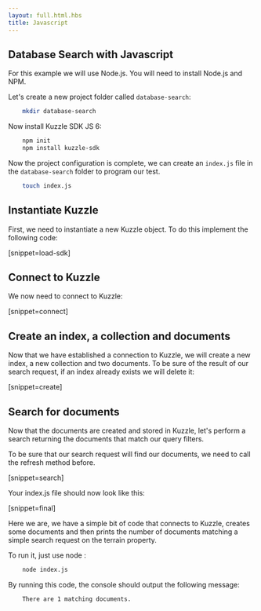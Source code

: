 ```yaml
---
layout: full.html.hbs
title: Javascript
---
```



## Database Search with Javascript

For this example we will use Node.js. You will need to install Node.js and NPM.

Let's create a new project folder called `database-search`:


```bash
    mkdir database-search
```

Now install Kuzzle SDK JS 6:


```bash
    npm init
    npm install kuzzle-sdk
```

Now the project configuration is complete, we can create an `index.js` file in the `database-search` folder to program our test.

```bash
    touch index.js
```
## Instantiate Kuzzle

First, we need to instantiate a new Kuzzle object. To do this implement the following code:

[snippet=load-sdk]

## Connect to Kuzzle

We now need to connect to Kuzzle:

[snippet=connect]

## Create an index, a collection and documents

Now that we have established a connection to Kuzzle, we will create a new index, a new collection and two documents.
To be sure of the result of our search request, if an index already exists we will delete it: 

[snippet=create]


## Search for documents

Now that the documents are created and stored in Kuzzle, let's perform a search returning the documents that match our query filters.

To be sure that our search request will find our documents, we need to call the refresh method before.

[snippet=search]

Your index.js file should now look like this:

[snippet=final]

Here we are, we have a simple bit of code that connects to Kuzzle, creates some documents and then prints the number of documents matching a simple search request on the terrain property.

To run it, just use node :

```bash
    node index.js
```

By running this code, the console should output the following message:
```bash
    There are 1 matching documents.
```
